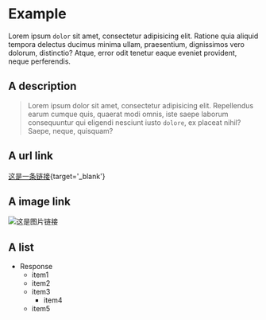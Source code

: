 # Example
Lorem ipsum `dolor` sit amet, consectetur adipisicing elit. Ratione quia aliquid tempora delectus ducimus minima ullam, praesentium, dignissimos vero dolorum, distinctio? Atque, error odit tenetur eaque eveniet provident, neque perferendis.

## A description
>Lorem ipsum dolor sit amet, consectetur adipisicing elit. Repellendus earum cumque quis, quaerat modi omnis, iste saepe laborum consequuntur qui eligendi nesciunt iusto `dolore`, ex placeat nihil? Saepe, neque, quisquam?

## A url link
[这是一条链接](http://www.hatchblog.cn){target='_blank'}

## A image link
![这是图片链接](https://hn.hatchblog.cn/news/public/static/images/index/http_hatchblog_cn_2018010702.jpg)

## A list
+ Response
	* item1
	* item2
	* item3
		- item4
	* item5
